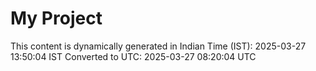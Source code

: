 # My Project

This content is dynamically generated in Indian Time (IST): 2025-03-27 13:50:04 IST
Converted to UTC: 2025-03-27 08:20:04 UTC
